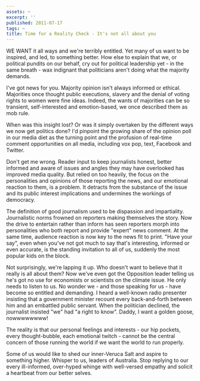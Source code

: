 ```yaml
---
assets: ~
excerpt: ''
published: 2011-07-17
tags: ~
title: Time for a Reality Check - It's not all about you
---
```

WE WANT it all ways and we're terribly entitled. Yet many of us want to be inspired, and led, to something better.
How else to explain that we, or political pundits on our behalf, cry out for political leadership yet - in the same breath - wax indignant that politicians aren't doing what the majority demands.

I've got news for you. Majority opinion isn't always informed or ethical. Majorities once thought public executions, slavery and the denial of voting rights to women were fine ideas. Indeed, the wants of majorities can be so transient, self-interested and emotion-based, we once described them as mob rule.

When was this insight lost? Or was it simply overtaken by the different ways we now get politics done? I'd pinpoint the growing share of the opinion poll in our media diet as the turning point and the profusion of real-time comment opportunities on all media, including vox pop, text, Facebook and Twitter.

Don't get me wrong. Reader input to keep journalists honest, better informed and aware of issues and angles they may have overlooked has improved media quality. But relied on too heavily, the focus on the personalities and opinions of those reporting the news, and our emotional reaction to them, is a problem. It detracts from the substance of the issue and its public interest implications and undermines the workings of democracy.

The definition of good journalism used to be dispassion and impartiality. Journalistic norms frowned on reporters making themselves the story. Now the drive to entertain rather than inform has seen reporters morph into personalities who both report and provide "expert" news comment. At the same time, audience reaction is now key to the news fit to print. "Have your say", even when you've not got much to say that's interesting, informed or even accurate, is the standing invitation to all of us, suddenly the most popular kids on the block.

Not surprisingly, we're lapping it up. Who doesn't want to believe that it really is all about them? Now we've even got the Opposition leader telling us he's got no use for economists or scientists on the climate issue. He only needs to listen to us. No wonder we - and those speaking for us - have become so entitled and demanding. I heard a well-known radio presenter insisting that a government minister recount every back-and-forth between him and an embattled public servant. When the politician declined, the journalist insisted "we" had "a right to know". Daddy, I want a golden goose, nowwwwwwww!

The reality is that our personal feelings and interests - our hip pockets, every thought-bubble, each emotional twitch - cannot be the central concern of those running the world if we want the world to run properly. 

Some of us would like to shed our inner-Veruca Salt and aspire to something higher. Whisper to us, leaders of Australia. Stop replying to our every ill-informed, over-hyped whinge with well-versed empathy and solicit a heartbeat from our better selves.
